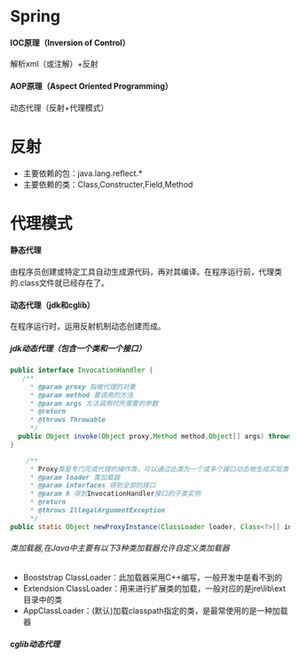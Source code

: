 # Spring
#### IOC原理（Inversion of Control）
解析xml（或注解）+反射

#### AOP原理（Aspect Oriented Programming）
动态代理（反射+代理模式）

# 反射
- 主要依赖的包：java.lang.reflect.*
- 主要依赖的类：Class,Constructer,Field,Method

# 代理模式
#### 静态代理
由程序员创建或特定工具自动生成源代码，再对其编译。在程序运行前，代理类的.class文件就已经存在了。

#### 动态代理（jdk和cglib）
在程序运行时，运用反射机制动态创建而成。 

##### jdk动态代理（包含一个类和一个接口）
```java
public interface InvocationHandler { 
   /**
	 * @param proxy 指被代理的对象
	 * @param method 要调用的方法
	 * @param args 方法调用时所需要的参数
	 * @return
	 * @throws Throwable
	 */
  public Object invoke(Object proxy,Method method,Object[] args) throws Throwable; 
}

	/**
	 * Proxy类是专门完成代理的操作类，可以通过此类为一个或多个接口动态地生成实现类，此类提供了如下的操作方法
	 * @param loader 类加载器
	 * @param interfaces 得到全部的接口
	 * @param h 得到InvocationHandler接口的子类实例
	 * @return
	 * @throws IllegalArgumentException
	 */
public static Object newProxyInstance(ClassLoader loader, Class<?>[] interfaces, InvocationHandler h) throws IllegalArgumentException
```
###### 类加载器,在Java中主要有以下3种类加载器允许自定义类加载器
- Booststrap ClassLoader：此加载器采用C++编写，一般开发中是看不到的
- Extendsion ClassLoader：用来进行扩展类的加载，一般对应的是jre\lib\ext目录中的类
- AppClassLoader：(默认)加载classpath指定的类，是最常使用的是一种加载器

##### cglib动态代理
